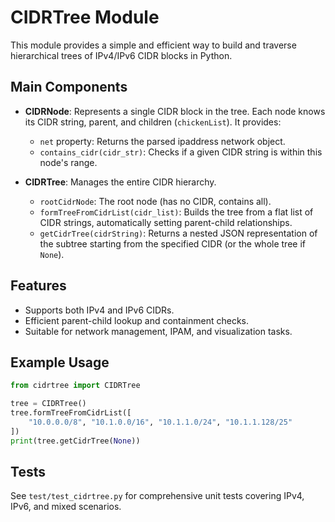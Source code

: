 # CIDRTree Module

This module provides a simple and efficient way to build and traverse hierarchical trees of IPv4/IPv6 CIDR blocks in Python.

## Main Components

- **CIDRNode**: Represents a single CIDR block in the tree. Each node knows its CIDR string, parent, and children (`chickenList`). It provides:
  - `net` property: Returns the parsed ipaddress network object.
  - `contains_cidr(cidr_str)`: Checks if a given CIDR string is within this node's range.

- **CIDRTree**: Manages the entire CIDR hierarchy.
  - `rootCidrNode`: The root node (has no CIDR, contains all).
  - `formTreeFromCidrList(cidr_list)`: Builds the tree from a flat list of CIDR strings, automatically setting parent-child relationships.
  - `getCidrTree(cidrString)`: Returns a nested JSON representation of the subtree starting from the specified CIDR (or the whole tree if `None`).

## Features
- Supports both IPv4 and IPv6 CIDRs.
- Efficient parent-child lookup and containment checks.
- Suitable for network management, IPAM, and visualization tasks.

## Example Usage
```python
from cidrtree import CIDRTree

tree = CIDRTree()
tree.formTreeFromCidrList([
    "10.0.0.0/8", "10.1.0.0/16", "10.1.1.0/24", "10.1.1.128/25"
])
print(tree.getCidrTree(None))
```

## Tests
See `test/test_cidrtree.py` for comprehensive unit tests covering IPv4, IPv6, and mixed scenarios.
